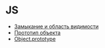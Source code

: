 # JS

* [Замыкание и область видимости](closure-and-scope.md)
* [Прототип объекта](proto.md)
* [Object.prototype](prototype.md)
